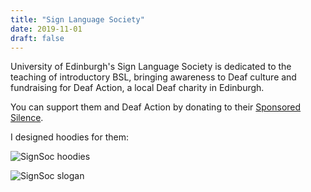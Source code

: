 ```yaml
---
title: "Sign Language Society"
date: 2019-11-01
draft: false
---
```


University of Edinburgh's Sign Language Society is dedicated to the teaching of introductory BSL, bringing awareness to Deaf culture and fundraising for Deaf Action, a local Deaf charity in Edinburgh.

You can support them and Deaf Action by donating to their [Sponsored Silence](https://www.gofundme.com/f/t8d7d-sponsored-silence).

I designed hoodies for them:

![SignSoc hoodies](/signsoc/hoodies.png)

![SignSoc slogan](/signsoc/slogan.png)

